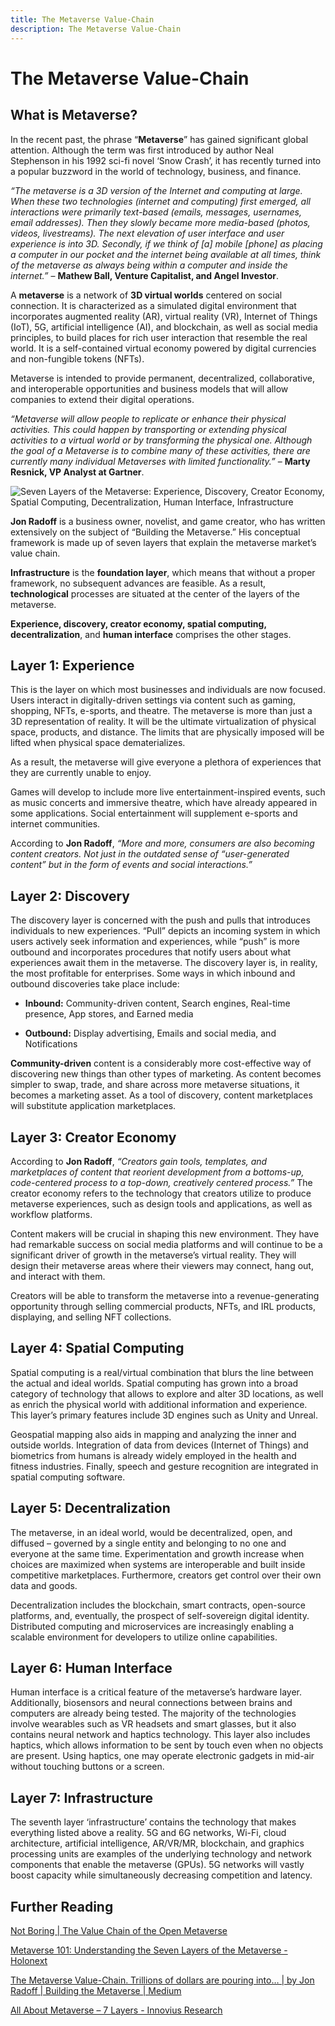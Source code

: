 ```yaml
---
title: The Metaverse Value-Chain
description: The Metaverse Value-Chain
---
```


# The Metaverse Value-Chain

## What is Metaverse?

In the recent past, the phrase “**Metaverse**” has gained significant global attention. Although the term was first introduced by author Neal Stephenson in his 1992 sci-fi novel ‘Snow Crash’, it has recently turned into a popular buzzword in the world of technology, business, and finance.

*“The metaverse is a 3D version of the Internet and computing at large. When these two technologies (internet and computing) first emerged, all interactions were primarily text-based (emails, messages, usernames, email addresses). Then they slowly became more media-based (photos, videos, livestreams). The next elevation of user interface and user experience is into 3D. Secondly, if we think of [a] mobile [phone] as placing a computer in our pocket and the internet being available at all times, think of the metaverse as always being within a computer and inside the internet.”* – **Mathew Ball, Venture Capitalist, and Angel Investor**.

A **metaverse** is a network of **3D virtual worlds** centered on social connection. It is characterized as a simulated digital environment that incorporates augmented reality (AR), virtual reality (VR), Internet of Things (IoT), 5G, artificial intelligence (AI), and blockchain, as well as social media principles, to build places for rich user interaction that resemble the real world. It is a self-contained virtual economy powered by digital currencies and non-fungible tokens (NFTs).

Metaverse is intended to provide permanent, decentralized, collaborative, and interoperable opportunities and business models that will allow companies to extend their digital operations.

*“Metaverse will allow people to replicate or enhance their physical activities. This could happen by transporting or extending physical activities to a virtual world or by transforming the physical one. Although the goal of a Metaverse is to combine many of these activities, there are currently many individual Metaverses with limited functionality.”* – **Marty Resnick, VP Analyst at Gartner**.

![Seven Layers of the Metaverse: Experience, Discovery, Creator Economy, Spatial Computing, Decentralization, Human Interface, Infrastructure](https://miro.medium.com/max/1400/0*W7d2kJ2UjzeDkc9Q)

**Jon Radoff** is a business owner, novelist, and game creator, who has written extensively on the subject of “Building the Metaverse.” His conceptual framework is made up of seven layers that explain the metaverse market’s value chain.

**Infrastructure** is the **foundation layer**, which means that without a proper framework, no subsequent advances are feasible. As a result, **technological** processes are situated at the center of the layers of the metaverse.

**Experience, discovery, creator economy, spatial computing, decentralization**, and **human interface** comprises the other stages.

## Layer 1: Experience

This is the layer on which most businesses and individuals are now focused. Users interact in digitally-driven settings via content such as gaming, shopping, NFTs, e-sports, and theatre. The metaverse is more than just a 3D representation of reality. It will be the ultimate virtualization of physical space, products, and distance. The limits that are physically imposed will be lifted when physical space dematerializes.

As a result, the metaverse will give everyone a plethora of experiences that they are currently unable to enjoy. 

Games will develop to include more live entertainment-inspired events, such as music concerts and immersive theatre, which have already appeared in some applications. Social entertainment will supplement e-sports and internet communities.

According to **Jon Radoff**, *“More and more, consumers are also becoming content creators. Not just in the outdated sense of “user-generated content” but in the form of events and social interactions.”*

## Layer 2: Discovery

The discovery layer is concerned with the push and pulls that introduces individuals to new experiences. “Pull” depicts an incoming system in which users actively seek information and experiences, while “push” is more outbound and incorporates procedures that notify users about what experiences await them in the metaverse. The discovery layer is, in reality, the most profitable for enterprises. Some ways in which inbound and outbound discoveries take place include:

* **Inbound:** Community-driven content, Search engines, Real-time presence, App stores, and Earned media

* **Outbound:** Display advertising, Emails and social media, and Notifications

**Community-driven** content is a considerably more cost-effective way of discovering new things than other types of marketing. As content becomes simpler to swap, trade, and share across more metaverse situations, it becomes a marketing asset. As a tool of discovery, content marketplaces will substitute application marketplaces.

## Layer 3: Creator Economy

According to **Jon Radoff**, *“Creators gain tools, templates, and marketplaces of content that reorient development from a bottoms-up, code-centered process to a top-down, creatively centered process.”* The creator economy refers to the technology that creators utilize to produce metaverse experiences, such as design tools and applications, as well as workflow platforms.

Content makers will be crucial in shaping this new environment. They have had remarkable success on social media platforms and will continue to be a significant driver of growth in the metaverse’s virtual reality. They will design their metaverse areas where their viewers may connect, hang out, and interact with them.

Creators will be able to transform the metaverse into a revenue-generating opportunity through selling commercial products, NFTs, and IRL products, displaying, and selling NFT collections.

## Layer 4: Spatial Computing

Spatial computing is a real/virtual combination that blurs the line between the actual and ideal worlds. Spatial computing has grown into a broad category of technology that allows to explore and alter 3D locations, as well as enrich the physical world with additional information and experience. This layer’s primary features include 3D engines such as Unity and Unreal.

Geospatial mapping also aids in mapping and analyzing the inner and outside worlds. Integration of data from devices (Internet of Things) and biometrics from humans is already widely employed in the health and fitness industries. Finally, speech and gesture recognition are integrated in spatial computing software.

## Layer 5: Decentralization

The metaverse, in an ideal world, would be decentralized, open, and diffused – governed by a single entity and belonging to no one and everyone at the same time. Experimentation and growth increase when choices are maximized when systems are interoperable and built inside competitive marketplaces. Furthermore, creators get control over their own data and goods. 

Decentralization includes the blockchain, smart contracts, open-source platforms, and, eventually, the prospect of self-sovereign digital identity. Distributed computing and microservices are increasingly enabling a scalable environment for developers to utilize online capabilities.

## Layer 6: Human Interface

Human interface is a critical feature of the metaverse’s hardware layer. Additionally, biosensors and neural connections between brains and computers are already being tested. The majority of the technologies involve wearables such as VR headsets and smart glasses, but it also contains neural network and haptics technology. This layer also includes haptics, which allows information to be sent by touch even when no objects are present. Using haptics, one may operate electronic gadgets in mid-air without touching buttons or a screen.

## Layer 7: Infrastructure

The seventh layer ‘infrastructure’ contains the technology that makes everything listed above a reality. 5G and 6G networks, Wi-Fi, cloud architecture, artificial intelligence, AR/VR/MR, blockchain, and graphics processing units are examples of the underlying technology and network components that enable the metaverse (GPUs). 5G networks will vastly boost capacity while simultaneously decreasing competition and latency.

## Further Reading

[Not Boring | The Value Chain of the Open Metaverse](https://www.notboring.co/p/the-value-chain-of-the-open-metaverse)

[Metaverse 101: Understanding the Seven Layers of the Metaverse - Holonext](https://holonext.com/metaverse-101-understanding-the-seven-layers/)

[The Metaverse Value-Chain. Trillions of dollars are pouring into… | by Jon Radoff | Building the Metaverse | Medium](https://medium.com/building-the-metaverse/the-metaverse-value-chain-afcf9e09e3a7)

[All About Metaverse – 7 Layers - Innovius Research](https://www.innoviusresearch.com/blog/market-report/7-layers-of-metaverse/)
